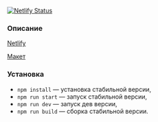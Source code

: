 [![Netlify Status](https://api.netlify.com/api/v1/badges/084f42de-8aa9-42f1-a0be-7e18d17c3a70/deploy-status)](https://app.netlify.com/sites/yp-web-messenger/deploys)

### Описание

[Netlify](https://deploy--celebrated-duckanoo-d58b3d.netlify.app/)

[Макет](https://www.figma.com/file/jF5fFFzgGOxQeB4CmKWTiE/Chat_external_link?node-id=1%3A498&t=gQns60FsYEIMNZXK-0)

### Установка

- `npm install` — установка стабильной версии,
- `npm run start` — запуск стабильной версии,
- `npm run dev` — запуск дев версии,
- `npm run build` — сборка стабильной версии.

